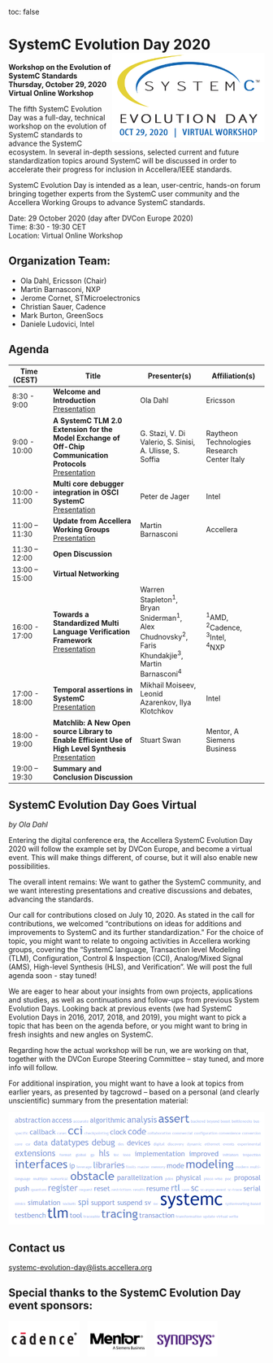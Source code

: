 toc: false

# SystemC Evolution Day 2020 <img style="float: right; width:300px;" src="/images/systemc-evolution-day-virtual-2020.png">

**Workshop on the Evolution of SystemC Standards**<br>
**Thursday, October 29, 2020**<br>
**Virtual Online Workshop**

The fifth SystemC Evolution Day was a full-day, technical workshop on the evolution of SystemC standards to advance the SystemC ecosystem. In several in-depth sessions, selected current and future standardization topics around SystemC will be discussed in order to accelerate their progress for inclusion in Accellera/IEEE standards.

SystemC Evolution Day is intended as a lean, user-centric, hands-on forum bringing together experts from the SystemC user community and the Accellera Working Groups to advance SystemC standards.

Date: 29 October 2020 (day after DVCon Europe 2020)<br>
Time: 8:30 - 19:30 CET<br>
Location: Virtual Online Workshop

## Organization Team:

 * Ola Dahl, Ericsson (Chair)
 * Martin Barnasconi, NXP
 * Jerome Cornet, STMicroelectronics
 * Christian Sauer, Cadence
 * Mark Burton, GreenSocs
 * Daniele Ludovici, Intel

## Agenda

| Time (CEST)&nbsp;&nbsp;&nbsp;&nbsp; | Title | Presenter(s) | Affiliation(s) |
| ------------- | ---------------- | ---------------- | ---------------- |
| 8:30 - 9:00 | **Welcome and Introduction**<br>[Presentation][1]  | Ola Dahl | Ericsson |
| 9:00 - 10:00 | **A SystemC TLM 2.0 Extension for the Model Exchange of Off-Chip Communication Protocols**<br>[Presentation][2]  | G. Stazi, V. Di Valerio, S. Sinisi, A. Ulisse, S. Soffia | Raytheon Technologies Research Center Italy |
| 10:00 - 11:00 | **Multi core debugger integration in OSCI SystemC**<br>[Presentation][3]  | Peter de Jager | Intel |
| 11:00 – 11:30 | **Update from Accellera Working Groups**<br>[Presentation][4] | Martin Barnasconi | Accellera |
| 11:30 – 12:00 | **Open Discussion** |
| 13:00 – 15:00 | **Virtual Networking** |
| 16:00 - 17:00 | **Towards a Standardized Multi Language Verification Framework**<br>[Presentation][5] | Warren Stapleton<sup>1</sup>,<br>Bryan Sniderman<sup>1</sup>,<br>Alex Chudnovsky<sup>2</sup>,<br>Faris Khundakjie<sup>3</sup>,<br>Martin Barnasconi<sup>4</sup> | <sup>1</sup>AMD,<br> <sup>2</sup>Cadence,<br> <sup>3</sup>Intel,<br> <sup>4</sup>NXP |
| 17:00 - 18:00  | **Temporal assertions in SystemC**<br>[Presentation][6] | Mikhail Moiseev, Leonid Azarenkov, Ilya Klotchkov | Intel |
| 18:00 - 19:00  | **Matchlib: A New Open source Library to Enable Efficient Use of High Level Synthesis**<br>[Presentation][7] | Stuart Swan | Mentor, A Siemens Business |
| 19:00 – 19:30 | **Summary and Conclusion Discussion** |

## SystemC Evolution Day Goes Virtual

*by Ola Dahl*

Entering the digital conference era, the Accellera SystemC Evolution Day 2020 will follow the example set by DVCon Europe, and become a virtual event. This will make things different, of course, but it will also enable new possibilities.

The overall intent remains: We want to gather the SystemC community, and we want interesting presentations and creative discussions and debates, advancing the standards.

Our call for contributions closed on July 10, 2020. As stated in the call for contributions, we welcomed “contributions on ideas for additions and improvements to SystemC and its further standardization." For the choice of topic, you might want to relate to ongoing activities in Accellera working groups, covering the “SystemC language, Transaction level Modeling (TLM), Configuration, Control & Inspection (CCI), Analog/Mixed Signal (AMS), High-level Synthesis (HLS), and Verification”. We will post the full agenda soon - stay tuned!

We are eager to hear about your insights from own projects, applications and studies, as well as continuations and follow-ups from previous System Evolution Days. Looking back at previous events (we had SystemC Evolution Days in 2016, 2017, 2018, and 2019), you might want to pick a topic that has been on the agenda before, or you might want to bring in fresh insights and new angles on SystemC.

Regarding how the actual workshop will be run, we are working on that, together with the DVCon Europe Steering Committee – stay tuned, and more info will follow.

For additional inspiration, you might want to have a look at topics from earlier years, as presented by tagcrowd – based on a personal (and clearly unscientific) summary from the presentation material:

<img src="/images/tagcrowd-sced.png">

## Contact us

[systemc-evolution-day@lists.accellera.org](mailto:systemc-evolution-day@lists.accellera.org)

## Special thanks to the SystemC Evolution Day event sponsors:

<p><a href="http://www.cadence.com/" target="_blank" rel="noopener noreferrer"><img style="display: inline-block; padding-right: 15px;" src="/images/logo-cadence-sponsor.png" alt="Cadence" /></a><a href="http://www.mentor.com/" target="_blank" rel="noopener noreferrer"><img style="display: inline-block; padding-right: 15px;" src="/images/logo-mentor4b.png" alt="Siemens EDA" /></a><a href="http://www.synopsys.com/" target="_blank" rel="noopener noreferrer"><img style="display: inline-block;" src="/images/logo-synopsys-sponsor.png" alt="Synopsys" /></a></p>

[1]: https://workspace.accellera.org/document/dl/10960
[2]: https://workspace.accellera.org/document/dl/10961
[3]: https://workspace.accellera.org/document/dl/10962
[4]: https://workspace.accellera.org/document/dl/10963
[5]: https://workspace.accellera.org/document/dl/10964
[6]: https://workspace.accellera.org/document/dl/10965
[7]: https://workspace.accellera.org/document/dl/10966
